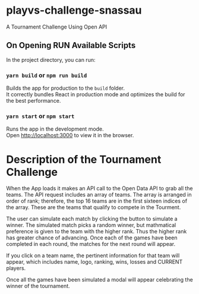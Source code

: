 # playvs-challenge-snassau
A Tournament Challenge Using Open API


## On Opening RUN Available Scripts

In the project directory, you can run:

### `yarn build` or `npm run build`

Builds the app for production to the `build` folder.<br />
It correctly bundles React in production mode and optimizes the build for the best performance.

### `yarn start` or `npm start`

Runs the app in the development mode.<br />
Open [http://localhost:3000](http://localhost:3000) to view it in the browser.


# Description of the Tournament Challenge

When the App loads it makes an API call to the Open Data API to grab all the teams. The API request includes an array of teams. The array is arranged in order of rank; therefore, the top 16 teams are in the first sixteen indices of the array. These are the teams that qualify to compete in the Tourment. 

The user can simulate each match by clicking the button to simulate a winner. The simulated match picks a random winner, but mathmatical preference is given to the team with the higher rank. Thus the higher rank has greater chance of advancing. Once each of the games have been completed in each round, the matches for the next round will appear. 

If you click on a team name, the pertinent information for that team will appear, which includes name, logo, ranking, wins, losses and CURRENT players. 

Once all the games have been simulated a modal will appear celebrating the winner of the tournament. 

